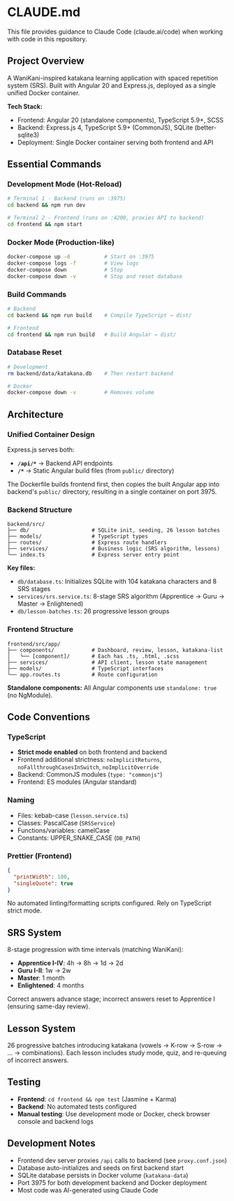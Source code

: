 # CLAUDE.md

This file provides guidance to Claude Code (claude.ai/code) when working with code in this repository.

## Project Overview

A WaniKani-inspired katakana learning application with spaced repetition system (SRS). Built with Angular 20 and Express.js, deployed as a single unified Docker container.

**Tech Stack:**
- Frontend: Angular 20 (standalone components), TypeScript 5.9+, SCSS
- Backend: Express.js 4, TypeScript 5.9+ (CommonJS), SQLite (better-sqlite3)
- Deployment: Single Docker container serving both frontend and API

## Essential Commands

### Development Mode (Hot-Reload)
```bash
# Terminal 1 - Backend (runs on :3975)
cd backend && npm run dev

# Terminal 2 - Frontend (runs on :4200, proxies API to backend)
cd frontend && npm start
```

### Docker Mode (Production-like)
```bash
docker-compose up -d           # Start on :3975
docker-compose logs -f         # View logs
docker-compose down            # Stop
docker-compose down -v         # Stop and reset database
```

### Build Commands
```bash
# Backend
cd backend && npm run build    # Compile TypeScript → dist/

# Frontend
cd frontend && npm run build   # Build Angular → dist/
```

### Database Reset
```bash
# Development
rm backend/data/katakana.db    # Then restart backend

# Docker
docker-compose down -v         # Removes volume
```

## Architecture

### Unified Container Design
Express.js serves both:
- **`/api/*`** → Backend API endpoints
- **`/*`** → Static Angular build files (from `public/` directory)

The Dockerfile builds frontend first, then copies the built Angular app into backend's `public/` directory, resulting in a single container on port 3975.

### Backend Structure
```
backend/src/
├── db/                    # SQLite init, seeding, 26 lesson batches
├── models/                # TypeScript types
├── routes/                # Express route handlers
├── services/              # Business logic (SRS algorithm, lessons)
└── index.ts               # Express server entry point
```

**Key files:**
- `db/database.ts`: Initializes SQLite with 104 katakana characters and 8 SRS stages
- `services/srs.service.ts`: 8-stage SRS algorithm (Apprentice → Guru → Master → Enlightened)
- `db/lesson-batches.ts`: 26 progressive lesson groups

### Frontend Structure
```
frontend/src/app/
├── components/            # Dashboard, review, lesson, katakana-list
│   └── [component]/       # Each has .ts, .html, .scss
├── services/              # API client, lesson state management
├── models/                # TypeScript interfaces
└── app.routes.ts          # Route configuration
```

**Standalone components:** All Angular components use `standalone: true` (no NgModule).

## Code Conventions

### TypeScript
- **Strict mode enabled** on both frontend and backend
- Frontend additional strictness: `noImplicitReturns`, `noFallthroughCasesInSwitch`, `noImplicitOverride`
- Backend: CommonJS modules (`type: "commonjs"`)
- Frontend: ES modules (Angular standard)

### Naming
- Files: kebab-case (`lesson.service.ts`)
- Classes: PascalCase (`SRSService`)
- Functions/variables: camelCase
- Constants: UPPER_SNAKE_CASE (`DB_PATH`)

### Prettier (Frontend)
```json
{
  "printWidth": 100,
  "singleQuote": true
}
```
No automated linting/formatting scripts configured. Rely on TypeScript strict mode.

## SRS System

8-stage progression with time intervals (matching WaniKani):
- **Apprentice I-IV**: 4h → 8h → 1d → 2d
- **Guru I-II**: 1w → 2w
- **Master**: 1 month
- **Enlightened**: 4 months

Correct answers advance stage; incorrect answers reset to Apprentice I (ensuring same-day review).

## Lesson System

26 progressive batches introducing katakana (vowels → K-row → S-row → ... → combinations).
Each lesson includes study mode, quiz, and re-queuing of incorrect answers.

## Testing

- **Frontend**: `cd frontend && npm test` (Jasmine + Karma)
- **Backend**: No automated tests configured
- **Manual testing**: Use development mode or Docker, check browser console and backend logs

## Development Notes

- Frontend dev server proxies `/api` calls to backend (see `proxy.conf.json`)
- Database auto-initializes and seeds on first backend start
- SQLite database persists in Docker volume (`katakana-data`)
- Port 3975 for both development backend and Docker deployment
- Most code was AI-generated using Claude Code
